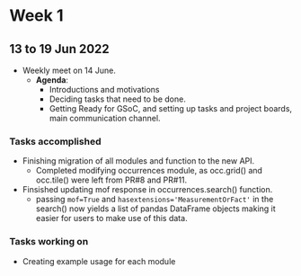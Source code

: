 # Week 1
## 13 to 19 Jun 2022
+ Weekly meet on 14 June.
    + **Agenda**:
        + Introductions and motivations
        + Deciding tasks that need to be done.
        + Getting Ready for GSoC, and setting up tasks and project boards, main communication channel.

### Tasks accomplished
+ Finishing migration of all modules and function to the new API.
    + Completed modifying occurrences module, as occ.grid() and occ.tile() were left from PR#8 and PR#11.
+ Finsished updating mof response in occurrences.search() function.
    + passing `mof=True` and `hasextensions='MeasurementOrFact'` in the search() now yields a list of pandas DataFrame objects making it easier for users to make use of this data.

### Tasks working on
+ Creating example usage for each module